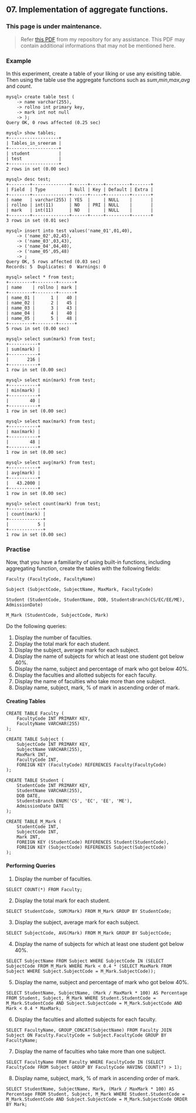 ## 07. Implementation of aggregate functions.

### **This page is under maintenance.**

> Refer [this PDF](pdfs/exp7.pdf) from my repository for any assistance. This PDF may contain additional informations that may not be mentioned here.

### Example

In this experiment, create a table of your liking or use any exisiting table. Then using the table use the aggregate functions such as *sum*,*min*,*max*,*avg* and *count*.

```
mysql> create table test (
    -> name varchar(255),
    -> rollno int primary key,
    -> mark int not null
    -> );
Query OK, 0 rows affected (0.25 sec)

mysql> show tables;
+-------------------+
| Tables_in_sreeram |
+-------------------+
| student           |
| test              |
+-------------------+
2 rows in set (0.00 sec)

mysql> desc test;
+--------+--------------+------+-----+---------+-------+
| Field  | Type         | Null | Key | Default | Extra |
+--------+--------------+------+-----+---------+-------+
| name   | varchar(255) | YES  |     | NULL    |       |
| rollno | int(11)      | NO   | PRI | NULL    |       |
| mark   | int(11)      | NO   |     | NULL    |       |
+--------+--------------+------+-----+---------+-------+
3 rows in set (0.01 sec)

mysql> insert into test values('name_01',01,40),
    -> ('name_02',02,45),
    -> ('name_03',03,43),
    -> ('name_04',04,40),
    -> ('name_05',05,48)
    -> ;
Query OK, 5 rows affected (0.03 sec)
Records: 5  Duplicates: 0  Warnings: 0

mysql> select * from test;
+---------+--------+------+
| name    | rollno | mark |
+---------+--------+------+
| name_01 |      1 |   40 |
| name_02 |      2 |   45 |
| name_03 |      3 |   43 |
| name_04 |      4 |   40 |
| name_05 |      5 |   48 |
+---------+--------+------+
5 rows in set (0.00 sec)
```
```
mysql> select sum(mark) from test;
+-----------+
| sum(mark) |
+-----------+
|       216 |
+-----------+
1 row in set (0.00 sec)
```
```
mysql> select min(mark) from test;
+-----------+
| min(mark) |
+-----------+
|        40 |
+-----------+
1 row in set (0.00 sec)
```
```
mysql> select max(mark) from test;
+-----------+
| max(mark) |
+-----------+
|        48 |
+-----------+
1 row in set (0.00 sec)
```
```
mysql> select avg(mark) from test;
+-----------+
| avg(mark) |
+-----------+
|   43.2000 |
+-----------+
1 row in set (0.00 sec)
```
```
mysql> select count(mark) from test;
+-------------+
| count(mark) |
+-------------+
|           5 |
+-------------+
1 row in set (0.00 sec)
```
### Practise

Now, that you have a familiarity of using built-in functions, including aggregating function, create the tables with the following fields:

`Faculty (FacultyCode, FacultyName)`

`Subject (SubjectCode, SubjectName, MaxMark, FacultyCode)`

`Student (StudentCode, StudentName, DOB, StudentsBranch(CS/EC/EE/ME), AdmissionDate)`

`M_Mark (StudentCode, SubjectCode, Mark)`

Do the following queries:

1. Display the number of faculties.
2. Display the total mark for each student.
3. Display the subject, average mark for each subject.
4. Display the name of subjects for which at least one student got below 40%.
5. Display the name, subject and percentage of mark who got below 40%.
6. Display the faculties and allotted subjects for each faculty.
7. Display the name of faculties who take more than one subject.
8. Display name, subject, mark, % of mark in ascending order of mark.

#### Creating Tables

```
CREATE TABLE Faculty (
    FacultyCode INT PRIMARY KEY,
    FacultyName VARCHAR(255)
);
```
```
CREATE TABLE Subject (
    SubjectCode INT PRIMARY KEY,
    SubjectName VARCHAR(255),
    MaxMark INT,
    FacultyCode INT,
    FOREIGN KEY (FacultyCode) REFERENCES Faculty(FacultyCode)
);
```
```
CREATE TABLE Student (
    StudentCode INT PRIMARY KEY,
    StudentName VARCHAR(255),
    DOB DATE,
    StudentsBranch ENUM('CS', 'EC', 'EE', 'ME'),
    AdmissionDate DATE
);
```
```
CREATE TABLE M_Mark (
    StudentCode INT,
    SubjectCode INT,
    Mark INT,
    FOREIGN KEY (StudentCode) REFERENCES Student(StudentCode),
    FOREIGN KEY (SubjectCode) REFERENCES Subject(SubjectCode)
);
```

#### Performing Queries

1. Display the number of faculties.

```
SELECT COUNT(*) FROM Faculty;
```

2. Display the total mark for each student.
```
SELECT StudentCode, SUM(Mark) FROM M_Mark GROUP BY StudentCode;
```
3. Display the subject, average mark for each subject.

```
SELECT SubjectCode, AVG(Mark) FROM M_Mark GROUP BY SubjectCode;
```
4. Display the name of subjects for which at least one student got below 40%.

```
SELECT SubjectName FROM Subject WHERE SubjectCode IN (SELECT SubjectCode FROM M_Mark WHERE Mark < 0.4 * (SELECT MaxMark FROM Subject WHERE Subject.SubjectCode = M_Mark.SubjectCode));
```
5. Display the name, subject and percentage of mark who got below 40%.

```
SELECT StudentName, SubjectName, (Mark / MaxMark * 100) AS Percentage FROM Student, Subject, M_Mark WHERE Student.StudentCode = M_Mark.StudentCode AND Subject.SubjectCode = M_Mark.SubjectCode AND Mark < 0.4 * MaxMark;
```
6. Display the faculties and allotted subjects for each faculty.

```
SELECT FacultyName, GROUP_CONCAT(SubjectName) FROM Faculty JOIN Subject ON Faculty.FacultyCode = Subject.FacultyCode GROUP BY FacultyName;
```
7. Display the name of faculties who take more than one subject.

```
SELECT FacultyName FROM Faculty WHERE FacultyCode IN (SELECT FacultyCode FROM Subject GROUP BY FacultyCode HAVING COUNT(*) > 1);
```
8. Display name, subject, mark, % of mark in ascending order of mark.

```
SELECT StudentName, SubjectName, Mark, (Mark / MaxMark * 100) AS Percentage FROM Student, Subject, M_Mark WHERE Student.StudentCode = M_Mark.StudentCode AND Subject.SubjectCode = M_Mark.SubjectCode ORDER BY Mark;
```
